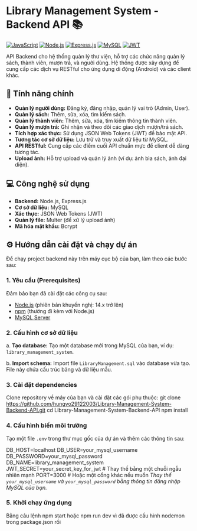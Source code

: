 # Library Management System - Backend API 📚

[![JavaScript](https://img.shields.io/badge/JavaScript-F7DF1E?style=for-the-badge&logo=javascript&logoColor=black)](https://developer.mozilla.org/en-US/docs/Web/JavaScript)
[![Node.js](https://img.shields.io/badge/Node.js-339933?style=for-the-badge&logo=node.js&logoColor=white)](https://nodejs.org/en/)
[![Express.js](https://img.shields.io/badge/Express.js-000000?style=for-the-badge&logo=express&logoColor=white)](https://expressjs.com/)
[![MySQL](https://img.shields.io/badge/MySQL-4479A1?style=for-the-badge&logo=mysql&logoColor=white)](https://www.mysql.com/)
[![JWT](https://img.shields.io/badge/JWT-000000?style=for-the-badge&logo=json-web-tokens&logoColor=white)](https://jwt.io/)

API Backend cho hệ thống quản lý thư viện, hỗ trợ các chức năng quản lý sách, thành viên, mượn trả, và người dùng. Hệ thống được xây dựng để cung cấp các dịch vụ RESTful cho ứng dụng di động (Android) và các client khác.

## 🚀 Tính năng chính

-   **Quản lý người dùng:** Đăng ký, đăng nhập, quản lý vai trò (Admin, User).
-   **Quản lý sách:** Thêm, sửa, xóa, tìm kiếm sách.
-   **Quản lý thành viên:** Thêm, sửa, xóa, tìm kiếm thông tin thành viên.
-   **Quản lý mượn trả:** Ghi nhận và theo dõi các giao dịch mượn/trả sách.
-   **Tích hợp xác thực:** Sử dụng JSON Web Tokens (JWT) để bảo mật API.
-   **Tương tác cơ sở dữ liệu:** Lưu trữ và truy xuất dữ liệu từ MySQL.
-   **API RESTful:** Cung cấp các điểm cuối API chuẩn mực để client dễ dàng tương tác.
-   **Upload ảnh:** Hỗ trợ upload và quản lý ảnh (ví dụ: ảnh bìa sách, ảnh đại diện).

## 💻 Công nghệ sử dụng

-   **Backend:** Node.js, Express.js
-   **Cơ sở dữ liệu:** MySQL
-   **Xác thực:** JSON Web Tokens (JWT)
-   **Quản lý file:** Multer (để xử lý upload ảnh)
-   **Mã hóa mật khẩu:** Bcrypt

## ⚙️ Hướng dẫn cài đặt và chạy dự án

Để chạy project backend này trên máy cục bộ của bạn, làm theo các bước sau:

### 1. Yêu cầu (Prerequisites)

Đảm bảo bạn đã cài đặt các công cụ sau:

-   [Node.js](https://nodejs.org/) (phiên bản khuyến nghị: 14.x trở lên)
-   [npm](https://www.npmjs.com/) (thường đi kèm với Node.js)
-   [MySQL Server](https://www.mysql.com/downloads/mysql/)

### 2. Cấu hình cơ sở dữ liệu

a. **Tạo database:**
   Tạo một database mới trong MySQL của bạn, ví dụ: `library_management_system`.

b. **Import schema:**
   Import file `LibraryManagement.sql` vào database vừa tạo. File này chứa cấu trúc bảng và dữ liệu mẫu.

### 3. Cài đặt dependencies

Clone repository về máy của bạn và cài đặt các gói phụ thuộc:
git clone https://github.com/hungvo29122003/Library-Management-System-Backend-API.git
cd Library-Management-System-Backend-API
npm install


### 4. Cấu hình biến môi trường

Tạo một file `.env` trong thư mục gốc của dự án và thêm các thông tin sau:

DB_HOST=localhost
DB_USER=your_mysql_username
DB_PASSWORD=your_mysql_password
DB_NAME=library_management_system
JWT_SECRET=your_secret_key_for_jwt # Thay thế bằng một chuỗi ngẫu nhiên mạnh
PORT=3000 # Hoặc một cổng khác nếu muốn
*Thay thế `your_mysql_username` và `your_mysql_password` bằng thông tin đăng nhập MySQL của bạn.*

### 5. Khởi chạy ứng dụng
Bằng câu lệnh npm start hoặc npm run dev vì đã được cấu hình nodemon trong package.json rồi 


